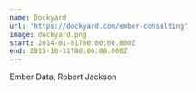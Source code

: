 ```yaml
---
name: Dockyard
url: 'https://dockyard.com/ember-consulting'
image: dockyard.png
start: 2014-01-01T00:00:00.000Z
end: 2015-10-31T00:00:00.000Z
---
```

Ember Data, Robert Jackson
